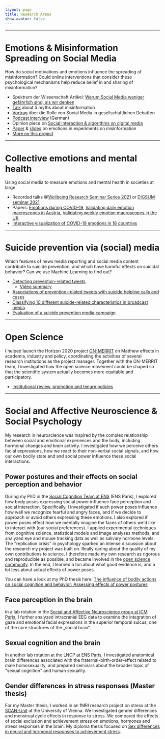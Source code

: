 ```yaml
---
layout: page
title: Research Areas
show-avatar: false
---
```


___


# Emotions & Misinformation Spreading on Social Media

How do social motivations and emotions influence the spreading of misinformation? Could online interventions that consider these psychological mechanisms help reduce belief in and sharing of misinformation?

- Spektrum der Wissenschaft Artikel: [Warum Social Media weniger gefährlich sind, als wir denken](https://hannahmetzler.eu/2024-09-13-Mythos_Fehlinformation/)
- [Talk](https://hannahmetzler.eu/misinfomyths/#/five-myths-about-misinformation) about 5 myths about misinformation
- [Vortrag](https://hannahmetzler.eu/klimaaktiv/#/soziale-medien-sind-kein-klimakiller) über die Rolle von Social Media in gesellschaftlichen Debatten
- [Podcast interview](https://www.derstandard.at/story/3000000218043/wahrheit-gegen-luege-die-psychologie-hinter-fake-news) (German)
- Opinion piece on [Social interaction & algorithms on digital media](https://doi.org/10.1177/17456916231185057)
- [Paper](https://doi.org/10.1186/s41235-024-00607-0) & [slides](http://hannahmetzler.eu/measuring_emo_misinfo) on emotions in experiments on misinformation
- [More on this project](/emomis.md)

___


# Collective emotions and mental health

Using social media to measure emotions and mental health in societies at large

- Recorded talks @[Wellbeing Research Seminar Series 2021](https://www.youtube.com/watch?v=d953J1vcH4s) or [DIGSUM seminar 2021](https://www.youtube.com/watch?v=CLC4ga-H1r0)
- Papers: [Emotions during COVID-19](https://osf.io/736kc/), [Validating daily emotion macroscopes in Austria](https://www.nature.com/articles/s41598-022-14579-y), [Validating weekly emotion macroscopes in the UK](http://arxiv.org/abs/2107.13236)
- [Interactive visualization of COVID-19 emotions in 18 countries](http://hannahmetzler.eu/COVID19-Emotions.html)

___


# Suicide prevention via (social) media

Which features of news media reporting and social media content contribute to suicide prevention, and which have harmful effects on suicidal behavior? Can we use Machine Learning to find out?

- [Detecting prevention-related tweets](https://www.jmir.org/2022/8/e34705/)
    * [Video summary](https://www.youtube.com/watch?v=UykKQYPM1Kw)
- [Associations of prevention-related tweets with suicide helpline calls and cases](https://doi.org/10.1177/00048674221126649)
- [Classifying 10 different suicide-related characteristics in broadcast media](https://doi.org/10.1371/journal.pone.0300917)
- [Evaluation of a suicide prevention media campaign](https://doi.org/10.1027/0227-5910/a000955)


___


# Open Science

I helped launch the Horizon 2020 project [ON-MERRIT](https://on-merrit.eu/) on Matthew effects in academia, industry and policy, coordinating the activities of several research institutions as the project manager. Together with the ON-MERRIT team, I investigated how the open science movement could be shaped so that the scientific system actually becomes more equitable and participatory. 

- [Institutional review, promotion and tenure policies](https://doi.org/10.1162/qss_a_00224)

___

# Social and Affective Neuroscience & Social Psychology

My research in neuroscience was inspired by the complex relationship between social and emotional experiences and the body, including hormonal changes and brain activity. I investigated how we perceive others facial expressions, how we react to their non-verbal social signals, and how our own bodily state and and social power influence these social interactions.

## Power postures and their effects on social perception and behavior

During my PhD in the [Social Cognition Team at ENS](https://lnc2.dec.ens.fr/en/research/teams/social-cognition-brain-society) (ENS Paris), I explored how body poses expressing social power influence face perception and social interaction. Specifically, I investigated if such power poses influence how well we recognize fearful and angry faces, and if we decide to approach or avoid others expressing these emotions. I also explored if power poses effect how we mentally imagine the faces of others we'd like to interact with (our social preferences). 
I applied experimental techniques from cognitive science, statistical models and image analyses methods, and analyzed eye and mouse tracking data as well as salivary hormone levels. 
The "replication crisis" in psychology sparked an intense discussion about the research my project was built on. 
Really caring about the quality of my own contributions to science, I therefore made my own research as rigorous and reproducible as possible, and became involved in the [open science community](http://improvingpsych.org/). In the end, I learned a ton about what good evidence is, and a lot less about actual effects of power poses.

You can have a look at my PhD thesis here: [The influence of bodily actions on social cognition and behavior: Assessing effects of power postures](https://tel.archives-ouvertes.fr/tel-02372963)

## Face perception in the brain

In a lab rotation in the [Social and Affective Neuroscience group at ICM Paris](https://socialaffectiveneuro.wixsite.com/thesanteam/nathalie-george), I further analyzed intracranial EEG data to examine the integration of gaze and emotional facial expressions in the superior temporal sulcus, one of the core structures of the „social brain“. 

## Sexual cognition and the brain

In another lab rotation at the [LNCP at ENS Paris](https://lscp.dec.ens.fr/en), I investigated anatomical brain differences associated with the fraternal-birth-order-effect related to male homosexuality, and prepared seminars about the broader topic of "sexual cognition" and human sexuality. 
 
## Gender differences in stress responses (Master thesis)

For my Master thesis, I worked in an fMRI research project on stress at the [SCAN-Unit][SCAN] at the University of Vienna. We investigated gender differences and menstrual cycle effects in response to stress. 
We compared the effects of social exclusion and achievement stress on emotions, hormones and stress responses in the brain.
My diploma thesis focused on [Sex differences in neural and hormonal responses to achievement stress](http://othes.univie.ac.at/27600/). 

[ENPprogram]: http://www.paris-neuroscience.fr/en/graduate-program
[SCAN]: https://scan-psy.univie.ac.at/

